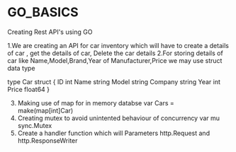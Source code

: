 # GO_BASICS
Creating Rest API's using GO

1.We are creating an API for car inventory which will have to create a details of car , get the details of car, Delete the car details
2.For storing details of car like Name,Model,Brand,Year of Manufacturer,Price we may use struct data type

type Car struct {
	ID      int
	Name    string
	Model   string
	Company string
	Year    int
	Price   float64
}

3. Making use of map for in memory databse
   var Cars = make(map[int]Car)
4. Creating mutex to avoid unintented behaviour of concurrency
   var mu sync.Mutex
5. Create a handler function which will Parameters http.Request and http.ResponseWriter 
